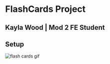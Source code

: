 # FlashCards Project

## Kayla Wood | Mod 2 FE Student

## Setup



![flash cards gif](https://media.giphy.com/media/Qs1yKe4qpNTr4XOYt7/giphy.gif)
